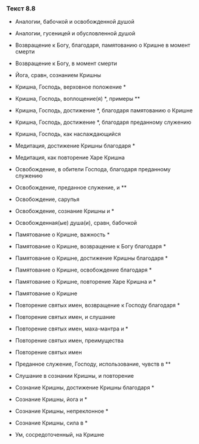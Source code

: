 ### Текст 8.8

- Аналогии, бабочкой и освобожденной душой

- Аналогии, гусеницей и обусловленной душой

- Возвращение к Богу, благодаря, памятованию о Кришне в момент смерти

- Возвращение к Богу, в момент смерти

- Йога, сравн, сознанием Кришны

- Кришна, Господь, верховное положение *

- Кришна, Господь, воплощение(я) *, примеры **

- Кришна, Господь, достижение *, благодаря памятованию о Кришне

- Кришна, Господь, достижение *, благодаря преданному служению

- Кришна, Господь, как наслаждающийся

- Медитация, достижение Кришны благодаря *

- Медитация, как повторение Харе Кришна

- Освобождение, в обители Господа, благодаря преданному служению

- Освобождение, преданное служение, и **

- Освобождение, сарупья

- Освобождение, сознание Кришны и *

- Освобожденная(ые) душа(и), сравн, бабочкой

- Памятование о Кришне, важность *

- Памятование о Кришне, возвращение к Богу благодаря *

- Памятование о Кришне, достижение Кришны благодаря *

- Памятование о Кришне, освобождение благодаря *

- Памятование о Кришне, повторение Харе Кришна и *

- Памятование о Кришне

- Повторение святых имен, возвращение к Господу благодаря *

- Повторение святых имен, и слушание

- Повторение святых имен, маха-мантра и *

- Повторение святых имен, преимущества

- Повторение святых имен

- Преданное служение, Господу, использование, чувств в **

- Слушание в сознании Кришны, и повторение

- Сознание Кришны, достижение Кришны благодаря *

- Сознание Кришны, йога и *

- Сознание Кришны, непреклонное *

- Сознание Кришны, сила в *

- Ум, сосредоточенный, на Кришне
	
